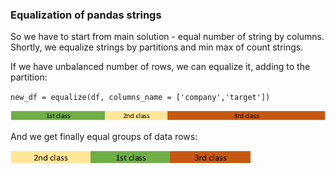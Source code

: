 ### Equalization of pandas strings

So we have to start from main solution - equal number of string by columns.
Shortly, we equalize strings by partitions and min max of count strings.

If we have unbalanced number of rows, we can equalize it, adding to the partition:

`new_df = equalize(df, columns_name = ['company','target'])`

![](images/image1.png?raw=true)

And we get finally equal groups of data rows:

![](images/image2.png?raw=true)
